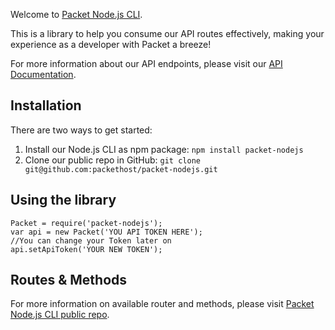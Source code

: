 <!-- <meta>
{
    "title":"Node.js",
    "slug":"node",
    "description":"An official Node.js client for the Packet API",
    "author":"Zalkar Ziiaidin",
    "github":"zalkar-z",
    "date": "2019/12/11",
    "tag":["Node.js", "CLI"]
}
</meta> -->

Welcome to [Packet Node.js CLI](https://github.com/packethost/packet-nodejs).

This is a library to help you consume our API routes effectively, making your experience as a developer with Packet a breeze!

For more information about our API endpoints, please visit our [API Documentation](https://www.packet.com/developers/api/).

## Installation

There are two ways to get started:

1) Install our Node.js CLI as npm package: `npm install packet-nodejs`
2) Clone our public repo in GitHub: `git clone git@github.com:packethost/packet-nodejs.git`

## Using the library

```
Packet = require('packet-nodejs');
var api = new Packet('YOU API TOKEN HERE');
//You can change your Token later on
api.setApiToken('YOUR NEW TOKEN');
```

## Routes & Methods

For more information on available router and methods, please visit [Packet Node.js CLI public repo](https://github.com/packethost/packet-nodejs).

